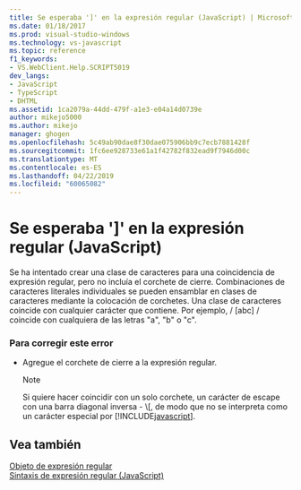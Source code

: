 ```yaml
---
title: Se esperaba ']' en la expresión regular (JavaScript) | Microsoft Docs
ms.date: 01/18/2017
ms.prod: visual-studio-windows
ms.technology: vs-javascript
ms.topic: reference
f1_keywords:
- VS.WebClient.Help.SCRIPT5019
dev_langs:
- JavaScript
- TypeScript
- DHTML
ms.assetid: 1ca2079a-44dd-479f-a1e3-e04a14d0739e
author: mikejo5000
ms.author: mikejo
manager: ghogen
ms.openlocfilehash: 5c49ab90dae8f30dae075906bb9c7ecb7881428f
ms.sourcegitcommit: 1fc6ee928733e61a1f42782f832ead9f7946d00c
ms.translationtype: MT
ms.contentlocale: es-ES
ms.lasthandoff: 04/22/2019
ms.locfileid: "60065082"
---
```

# <a name="expected--in-regular-expression-javascript"></a>Se esperaba ']' en la expresión regular (JavaScript)
Se ha intentado crear una clase de caracteres para una coincidencia de expresión regular, pero no incluía el corchete de cierre. Combinaciones de caracteres literales individuales se pueden ensamblar en clases de caracteres mediante la colocación de corchetes. Una clase de caracteres coincide con cualquier carácter que contiene. Por ejemplo, / [abc] / coincide con cualquiera de las letras "a", "b" o "c".  
  
### <a name="to-correct-this-error"></a>Para corregir este error  
  
- Agregue el corchete de cierre a la expresión regular.  
  
    > [!NOTE]
    >  Si quiere hacer coincidir con un solo corchete, un carácter de escape con una barra diagonal inversa - \\[, de modo que no se interpreta como un carácter especial por [!INCLUDE[javascript](../../javascript/includes/javascript-md.md)].  
  
## <a name="see-also"></a>Vea también  
 [Objeto de expresión regular](../../javascript/reference/regular-expression-object-javascript.md)   
 [Sintaxis de expresión regular (JavaScript)](https://msdn.microsoft.com/library/1400241x)